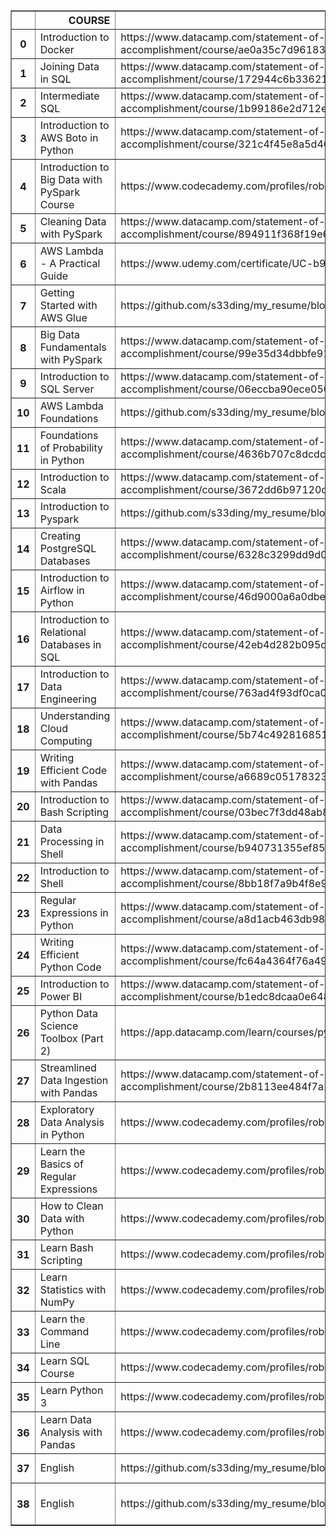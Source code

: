 <table border="1" class="dataframe">
  <thead>
    <tr style="text-align: right;">
      <th></th>
      <th>COURSE</th>
      <th>LINK</th>
      <th>DATE</th>
      <th>FIELD</th>
      <th>PLATFORM</th>
      <th>COURSE ID</th>
    </tr>
  </thead>
  <tbody>
    <tr>
      <th>0</th>
      <td>Introduction to Docker</td>
      <td>https://www.datacamp.com/statement-of-accomplishment/course/ae0a35c7d96183ef1ae97f56d079060be13dad11</td>
      <td>2023-03-11</td>
      <td>DOCKER</td>
      <td>DataCamp</td>
      <td>#28,270,282</td>
    </tr>
    <tr>
      <th>1</th>
      <td>Joining Data in SQL</td>
      <td>https://www.datacamp.com/statement-of-accomplishment/course/172944c6b33621ce36a37cada9c1f7848c6dcf0f</td>
      <td>2023-02-24</td>
      <td>SQL</td>
      <td>DataCamp</td>
      <td>#27,948,484</td>
    </tr>
    <tr>
      <th>2</th>
      <td>Intermediate SQL</td>
      <td>https://www.datacamp.com/statement-of-accomplishment/course/1b99186e2d712ebebad521549ab52000a0684c5a</td>
      <td>2023-02-12</td>
      <td>SQL</td>
      <td>DataCamp</td>
      <td>#27,907,563</td>
    </tr>
    <tr>
      <th>3</th>
      <td>Introduction to AWS Boto in Python</td>
      <td>https://www.datacamp.com/statement-of-accomplishment/course/321c4f45e8a5d40f2ed59217d9dc1a01e8651c5c?raw=1</td>
      <td>2023-02-06</td>
      <td>AWS</td>
      <td>DataCamp</td>
      <td>#23,179,911</td>
    </tr>
    <tr>
      <th>4</th>
      <td>Introduction to Big Data with PySpark Course</td>
      <td>https://www.codecademy.com/profiles/robertomdiniz/certificates/895f3c0e3a564e9abea6f431ce5d87cc</td>
      <td>2022-12-12</td>
      <td>PYSPARK</td>
      <td>CodeCademy</td>
      <td>NaN</td>
    </tr>
    <tr>
      <th>5</th>
      <td>Cleaning Data with PySpark</td>
      <td>https://www.datacamp.com/statement-of-accomplishment/course/894911f368f19e6318f641a3331e42f67e965244?raw=1</td>
      <td>2022-11-15</td>
      <td>PYSPARK</td>
      <td>DataCamp</td>
      <td>#23,931,785</td>
    </tr>
    <tr>
      <th>6</th>
      <td>AWS Lambda - A Practical Guide</td>
      <td>https://www.udemy.com/certificate/UC-b9c2e1b6-7f3c-4a5a-b579-57fad0a255f5/</td>
      <td>2022-10-20</td>
      <td>AWS</td>
      <td>Udemy</td>
      <td>NaN</td>
    </tr>
    <tr>
      <th>7</th>
      <td>Getting Started with AWS Glue</td>
      <td>https://github.com/s33ding/my_resume/blob/main/my_certificates/AWS_SkillBuilder_Glue.pdf</td>
      <td>2022-10-14</td>
      <td>AWS</td>
      <td>AWS Skill Builder</td>
      <td>NaN</td>
    </tr>
    <tr>
      <th>8</th>
      <td>Big Data Fundamentals with PySpark</td>
      <td>https://www.datacamp.com/statement-of-accomplishment/course/99e35d34dbbfe913b9f469f775eb46a190cde644</td>
      <td>2022-10-13</td>
      <td>PYSPARK</td>
      <td>DataCamp</td>
      <td>#24,143,835</td>
    </tr>
    <tr>
      <th>9</th>
      <td>Introduction to SQL Server</td>
      <td>https://www.datacamp.com/statement-of-accomplishment/course/06eccba90ece050c5c1c59236b61dcf69c2be37e</td>
      <td>2022-09-17</td>
      <td>SQL</td>
      <td>DataCamp</td>
      <td>#23,941,546</td>
    </tr>
    <tr>
      <th>10</th>
      <td>AWS Lambda Foundations</td>
      <td>https://github.com/s33ding/my_resume/blob/main/my_certificates/AWS_SkillBuilder_Lambda.pdf</td>
      <td>2022-08-13</td>
      <td>AWS</td>
      <td>AWS Skill Builder</td>
      <td>NaN</td>
    </tr>
    <tr>
      <th>11</th>
      <td>Foundations of Probability in Python</td>
      <td>https://www.datacamp.com/statement-of-accomplishment/course/4636b707c8dcdc8695fb3940c2ffc85cc1aa0579</td>
      <td>2022-06-23</td>
      <td>PROBABILITY</td>
      <td>DataCamp</td>
      <td>#23,658,435</td>
    </tr>
    <tr>
      <th>12</th>
      <td>Introduction to Scala</td>
      <td>https://www.datacamp.com/statement-of-accomplishment/course/3672dd6b97120d9ca202d3f8bd028ff67831b428</td>
      <td>2022-05-05</td>
      <td>SCALA</td>
      <td>DataCamp</td>
      <td>#23,144,363</td>
    </tr>
    <tr>
      <th>13</th>
      <td>Introduction to Pyspark</td>
      <td>https://github.com/s33ding/my_resume/blob/main/my_certificates/datacamp_introduction%20to%20pyspark.pdf</td>
      <td>2022-04-20</td>
      <td>PYSPARK</td>
      <td>DataCamp</td>
      <td>#22,441,529</td>
    </tr>
    <tr>
      <th>14</th>
      <td>Creating PostgreSQL Databases</td>
      <td>https://www.datacamp.com/statement-of-accomplishment/course/6328c3299dd9d01d1177435b38e8d9ce85844c54</td>
      <td>2022-04-18</td>
      <td>SQL</td>
      <td>DataCamp</td>
      <td>#22,832,993</td>
    </tr>
    <tr>
      <th>15</th>
      <td>Introduction to Airflow in Python</td>
      <td>https://www.datacamp.com/statement-of-accomplishment/course/46d9000a6a0dbea337da8ee1f2d911c1673b3e79</td>
      <td>2022-03-04</td>
      <td>AIRFLOW</td>
      <td>DataCamp</td>
      <td>#22,704,916</td>
    </tr>
    <tr>
      <th>16</th>
      <td>Introduction to Relational Databases in SQL</td>
      <td>https://www.datacamp.com/statement-of-accomplishment/course/42eb4d282b095ddfaa0065907c518c5051f7b5b4</td>
      <td>2022-03-03</td>
      <td>SQL</td>
      <td>DataCamp</td>
      <td>#23,067,162</td>
    </tr>
    <tr>
      <th>17</th>
      <td>Introduction to Data Engineering</td>
      <td>https://www.datacamp.com/statement-of-accomplishment/course/763ad4f93df0ca0ff4d1313399c3d24bd3a75c7d</td>
      <td>2022-02-26</td>
      <td>DATA ENGINEERING</td>
      <td>DataCamp</td>
      <td>#22,479,586</td>
    </tr>
    <tr>
      <th>18</th>
      <td>Understanding Cloud Computing</td>
      <td>https://www.datacamp.com/statement-of-accomplishment/course/5b74c4928168513fa80f2ae88a75c4ff1b5378ef</td>
      <td>2022-02-25</td>
      <td>CLOUD</td>
      <td>DataCamp</td>
      <td>#23,180,504</td>
    </tr>
    <tr>
      <th>19</th>
      <td>Writing Efficient Code with Pandas</td>
      <td>https://www.datacamp.com/statement-of-accomplishment/course/a6689c0517832393c1e33fde01a539dd3d60544d</td>
      <td>2022-02-24</td>
      <td>PANDAS</td>
      <td>DataCamp</td>
      <td>#22,694,144</td>
    </tr>
    <tr>
      <th>20</th>
      <td>Introduction to Bash Scripting</td>
      <td>https://www.datacamp.com/statement-of-accomplishment/course/03bec7f3dd48ab861f17f6e2862e594568f309be</td>
      <td>2022-02-22</td>
      <td>SHELL</td>
      <td>DataCamp</td>
      <td>#23,119,199</td>
    </tr>
    <tr>
      <th>21</th>
      <td>Data Processing in Shell</td>
      <td>https://www.datacamp.com/statement-of-accomplishment/course/b940731355ef858d9b2d990aee2d0e0348288351</td>
      <td>2022-02-20</td>
      <td>SHELL</td>
      <td>DataCamp</td>
      <td>#23,107,761</td>
    </tr>
    <tr>
      <th>22</th>
      <td>Introduction to  Shell</td>
      <td>https://www.datacamp.com/statement-of-accomplishment/course/8bb18f7a9b4f8e91cf3a0e80771d23bcef7b7cbe</td>
      <td>2022-02-19</td>
      <td>SHELL</td>
      <td>DataCamp</td>
      <td>#22,685,188</td>
    </tr>
    <tr>
      <th>23</th>
      <td>Regular Expressions in Python</td>
      <td>https://www.datacamp.com/statement-of-accomplishment/course/a8d1acb463db98dc4605613d95d4826eb0e317b7</td>
      <td>2022-02-15</td>
      <td>REGULAR EXPRESSIONS</td>
      <td>DataCamp</td>
      <td>#22,864,276</td>
    </tr>
    <tr>
      <th>24</th>
      <td>Writing Efficient Python Code</td>
      <td>https://www.datacamp.com/statement-of-accomplishment/course/fc64a4364f76a49340a0bcc2ef29ed5e01bf6d96</td>
      <td>2022-02-11</td>
      <td>PYTHON</td>
      <td>DataCamp</td>
      <td>#22,577,755</td>
    </tr>
    <tr>
      <th>25</th>
      <td>Introduction to Power BI</td>
      <td>https://www.datacamp.com/statement-of-accomplishment/course/b1edc8dcaa0e648d8d43fec7d968882cf84ae874</td>
      <td>2022-01-23</td>
      <td>POWER BI</td>
      <td>DataCamp</td>
      <td>#22,549,749</td>
    </tr>
    <tr>
      <th>26</th>
      <td>Python Data Science Toolbox (Part 2)</td>
      <td>https://app.datacamp.com/learn/courses/python-data-science-toolbox-part-2</td>
      <td>2022-01-23</td>
      <td>PANDAS</td>
      <td>DataCamp</td>
      <td>#22,700,284</td>
    </tr>
    <tr>
      <th>27</th>
      <td>Streamlined Data Ingestion with Pandas</td>
      <td>https://www.datacamp.com/statement-of-accomplishment/course/2b8113ee484f7a2ad8d84e7e32ccd861c996569a?raw=1</td>
      <td>2022-01-22</td>
      <td>PANDAS</td>
      <td>DataCamp</td>
      <td>#22,671,802</td>
    </tr>
    <tr>
      <th>28</th>
      <td>Exploratory Data Analysis in Python</td>
      <td>https://www.codecademy.com/profiles/robertomdiniz/certificates/33af3a7ba2bd8a4291d5188f2d436696</td>
      <td>2021-12-31</td>
      <td>PYTHON</td>
      <td>CodeCademy</td>
      <td>NaN</td>
    </tr>
    <tr>
      <th>29</th>
      <td>Learn the Basics of Regular Expressions</td>
      <td>https://www.codecademy.com/profiles/robertomdiniz/certificates/9da8e26980d5139405439ee7578b8b69</td>
      <td>2021-10-10</td>
      <td>REGULAR EXPRESSIONS</td>
      <td>CodeCademy</td>
      <td>NaN</td>
    </tr>
    <tr>
      <th>30</th>
      <td>How to Clean Data with Python</td>
      <td>https://www.codecademy.com/profiles/robertomdiniz/certificates/e773a003314c1be60da8388a90a77e78</td>
      <td>2021-09-06</td>
      <td>PYTHON</td>
      <td>CodeCademy</td>
      <td>NaN</td>
    </tr>
    <tr>
      <th>31</th>
      <td>Learn Bash Scripting</td>
      <td>https://www.codecademy.com/profiles/robertomdiniz/certificates/37c55263a9f1b1f7603f7551c293ecbd</td>
      <td>2021-08-27</td>
      <td>SHELL</td>
      <td>CodeCademy</td>
      <td>NaN</td>
    </tr>
    <tr>
      <th>32</th>
      <td>Learn Statistics with NumPy</td>
      <td>https://www.codecademy.com/profiles/robertomdiniz/certificates/43135f7494712f4c3b1ced1a55be7be1</td>
      <td>2021-08-22</td>
      <td>STATISTICS</td>
      <td>CodeCademy</td>
      <td>NaN</td>
    </tr>
    <tr>
      <th>33</th>
      <td>Learn the Command Line</td>
      <td>https://www.codecademy.com/profiles/robertomdiniz/certificates/c87ba0541f8be78bc2f4ba1128233f6f</td>
      <td>2021-08-17</td>
      <td>SHELL</td>
      <td>CodeCademy</td>
      <td>NaN</td>
    </tr>
    <tr>
      <th>34</th>
      <td>Learn SQL Course</td>
      <td>https://www.codecademy.com/profiles/robertomdiniz/certificates/042a4e5884e3eb6ea1f2a12be6abb851</td>
      <td>2021-07-16</td>
      <td>SQL</td>
      <td>CodeCademy</td>
      <td>NaN</td>
    </tr>
    <tr>
      <th>35</th>
      <td>Learn Python 3</td>
      <td>https://www.codecademy.com/profiles/robertomdiniz/certificates/6c152bd262967f8c941c9707ed636bda</td>
      <td>2021-04-14</td>
      <td>PYTHON</td>
      <td>CodeCademy</td>
      <td>NaN</td>
    </tr>
    <tr>
      <th>36</th>
      <td>Learn Data Analysis with Pandas</td>
      <td>https://www.codecademy.com/profiles/robertomdiniz/certificates/95dd3ed417d7d6c449afffc6401b310a</td>
      <td>2021-02-10</td>
      <td>PANDAS</td>
      <td>CodeCademy</td>
      <td>NaN</td>
    </tr>
    <tr>
      <th>37</th>
      <td>English</td>
      <td>https://github.com/s33ding/my_resume/blob/main/my_certificates/english_TOEFL_my_score.pdf</td>
      <td>2020-10-31</td>
      <td>ENGLISH</td>
      <td>TOEFL</td>
      <td>NaN</td>
    </tr>
    <tr>
      <th>38</th>
      <td>English</td>
      <td>https://github.com/s33ding/my_resume/blob/main/my_certificates/english_Casa%20Thomas%20Jefferson.pdf</td>
      <td>2017-07-01</td>
      <td>ENGLISH</td>
      <td>Casa Thomas Jefferson</td>
      <td>NaN</td>
    </tr>
  </tbody>
</table>